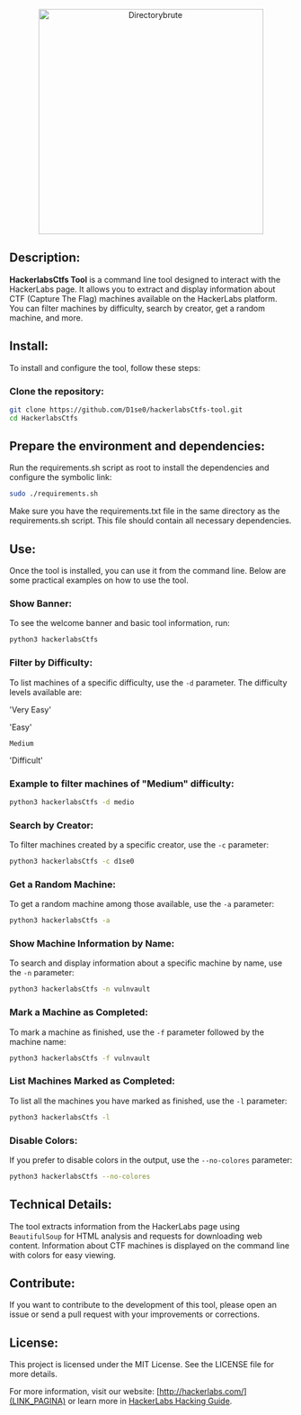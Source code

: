 <p align="center">
  <img src="https://github.com/user-attachments/assets/25ee94f6-ac12-4134-b5b0-540600ea28f3" alt="Directorybrute" width="400">
</p>

## Description:

**HackerlabsCtfs Tool** is a command line tool designed to interact with the HackerLabs page. It allows you to extract and display information about CTF (Capture The Flag) machines available on the HackerLabs platform. You can filter machines by difficulty, search by creator, get a random machine, and more.

## Install:

To install and configure the tool, follow these steps:

### **Clone the repository:**

```bash
git clone https://github.com/D1se0/hackerlabsCtfs-tool.git
cd HackerlabsCtfs
```

## Prepare the environment and dependencies:

Run the requirements.sh script as root to install the dependencies and configure the symbolic link:

```bash
sudo ./requirements.sh
```

Make sure you have the requirements.txt file in the same directory as the requirements.sh script. This file should contain all necessary dependencies.

## Use:

Once the tool is installed, you can use it from the command line. Below are some practical examples on how to use the tool.

### Show Banner:

To see the welcome banner and basic tool information, run:

```bash
python3 hackerlabsCtfs
```

### Filter by Difficulty:

To list machines of a specific difficulty, use the `-d` parameter. The difficulty levels available are:

'Very Easy'

'Easy'

`Medium`

'Difficult'

### Example to filter machines of "Medium" difficulty:

```bash
python3 hackerlabsCtfs -d medio
```

### Search by Creator:

To filter machines created by a specific creator, use the `-c` parameter:

```bash
python3 hackerlabsCtfs -c d1se0
```

### Get a Random Machine:

To get a random machine among those available, use the `-a` parameter:

```bash
python3 hackerlabsCtfs -a
```

### Show Machine Information by Name:

To search and display information about a specific machine by name, use the `-n` parameter:

```bash
python3 hackerlabsCtfs -n vulnvault
```

### Mark a Machine as Completed:

To mark a machine as finished, use the `-f` parameter followed by the machine name:

```bash
python3 hackerlabsCtfs -f vulnvault
```

### List Machines Marked as Completed:

To list all the machines you have marked as finished, use the `-l` parameter:

```bash
python3 hackerlabsCtfs -l
```

### Disable Colors:

If you prefer to disable colors in the output, use the `--no-colores` parameter:

```bash 
python3 hackerlabsCtfs --no-colores
```

## Technical Details:

The tool extracts information from the HackerLabs page using `BeautifulSoup` for HTML analysis and requests for downloading web content. Information about CTF machines is displayed on the command line with colors for easy viewing.

## Contribute:

If you want to contribute to the development of this tool, please open an issue or send a pull request with your improvements or corrections.

## License:

This project is licensed under the MIT License. See the LICENSE file for more details.

For more information, visit our website: [http://hackerlabs.com/](LINK_PAGINA) or learn more in [HackerLabs Hacking Guide](LINK_PAGINA_GUIA_HACKING).
